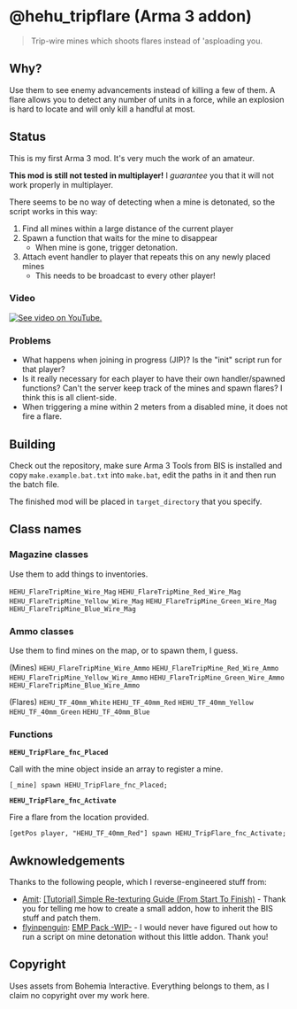 # @hehu_tripflare (Arma 3 addon)

> Trip-wire mines which shoots flares instead of 'asploading you.

## Why?

Use them to see enemy advancements instead of killing a few of them. A flare allows you to detect any number of units in a force, while an explosion is hard to locate and will only kill a handful at most.

## Status

This is my first Arma 3 mod. It's very much the work of an amateur.

**This mod is still not tested in multiplayer!** I *guarantee* you that it will not work properly in multiplayer.

There seems to be no way of detecting when a mine is detonated, so the script works in this way:

1. Find all mines within a large distance of the current player
2. Spawn a function that waits for the mine to disappear
	* When mine is gone, trigger detonation.
3. Attach event handler to player that repeats this on any newly placed mines
	* This needs to be broadcast to every other player!

### Video

[![See video on YouTube.](http://img.youtube.com/vi/Q7QojMsZC7w/hqdefault.jpg)](https://www.youtube.com/watch?v=Q7QojMsZC7w)

### Problems

* What happens when joining in progress (JIP)? Is the "init" script run for that player?
* Is it really necessary for each player to have their own handler/spawned functions? Can't the server keep track of the mines and spawn flares? I think this is all client-side.
* When triggering a mine within 2 meters from a disabled mine, it does not fire a flare.

## Building

Check out the repository, make sure Arma 3 Tools from BIS is installed and copy `make.example.bat.txt` into `make.bat`, edit the paths in it and then run the batch file.

The finished mod will be placed in `target_directory` that you specify.

## Class names

### Magazine classes

Use them to add things to inventories.

`HEHU_FlareTripMine_Wire_Mag`
`HEHU_FlareTripMine_Red_Wire_Mag`
`HEHU_FlareTripMine_Yellow_Wire_Mag`
`HEHU_FlareTripMine_Green_Wire_Mag`
`HEHU_FlareTripMine_Blue_Wire_Mag`

### Ammo classes

Use them to find mines on the map, or to spawn them, I guess.

(Mines)
`HEHU_FlareTripMine_Wire_Ammo`
`HEHU_FlareTripMine_Red_Wire_Ammo`
`HEHU_FlareTripMine_Yellow_Wire_Ammo`
`HEHU_FlareTripMine_Green_Wire_Ammo`
`HEHU_FlareTripMine_Blue_Wire_Ammo`

(Flares)
`HEHU_TF_40mm_White`
`HEHU_TF_40mm_Red`
`HEHU_TF_40mm_Yellow`
`HEHU_TF_40mm_Green`
`HEHU_TF_40mm_Blue`

### Functions

**`HEHU_TripFlare_fnc_Placed`**

Call with the mine object inside an array to register a mine.

```sqf
[_mine] spawn HEHU_TripFlare_fnc_Placed;
```

**`HEHU_TripFlare_fnc_Activate`**

Fire a flare from the location provided.

```sqf
[getPos player, "HEHU_TF_40mm_Red"] spawn HEHU_TripFlare_fnc_Activate;
```

## Awknowledgements

Thanks to the following people, which I reverse-engineered stuff from:

* [Amit](http://forums.bistudio.com/member.php?130119-Amit): [[Tutorial] Simple Re-texturing Guide (From Start To Finish)](http://forums.bistudio.com/showthread.php?161027-Tutorial-Simple-Re-texturing-Guide-(From-Start-To-Finish)) - Thank you for telling me how to create a small addon, how to inherit the BIS stuff and patch them.
* [flyinpenguin](http://forums.bistudio.com/member.php?144624-flyinpenguin): [EMP Pack -WIP-](http://forums.bistudio.com/showthread.php?178067-EMP-Pack-WIP) - I would never have figured out how to run a script on mine detonation without this little addon. Thank you!

## Copyright

Uses assets from Bohemia Interactive. Everything belongs to them, as I claim no copyright over my work here.
